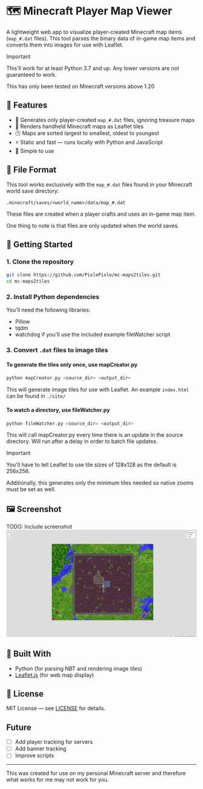 # 🗺️ Minecraft Player Map Viewer

A lightweight web app to visualize player-created Minecraft map items (`map_#.dat` files). This tool parses the binary data of in-game map items and converts them into images for use with Leaflet.

> [!IMPORTANT]
> This'll work for at least Python 3.7 and up. Any lower versions are not guaranteed to work.
>
> This has only been tested on Minecraft versions above 1.20

## 🎯 Features

- 📄 Generates only player-created `map_#.dat` files, ignoring treasure maps
- 🧭 Renders handheld Minecraft maps as Leaflet tiles
- 🕒 Maps are sorted largest to smallest, oldest to youngest
- ⚡ Static and fast — runs locally with Python and JavaScript
- 🧱 Simple to use

## 📂 File Format

This tool works exclusively with the `map_#.dat` files found in your Minecraft world save directory:

```
.minecraft/saves/<world_name>/data/map_#.dat
```

These files are created when a player crafts and uses an in-game map item.

One thing to note is that files are only updated when the world saves.

## 🚀 Getting Started

### 1. Clone the repository

```bash
git clone https://github.com/PixlePixle/mc-maps2tiles.git
cd mc-maps2tiles
```

### 2. Install Python dependencies

You'll need the following libraries:
- Pillow
- tqdm
- watchdog if you'll use the included example fileWatcher script

### 3. Convert `.dat` files to image tiles

#### To generate the tiles only once, use mapCreator.py
```bash
python mapCreator.py <source_dir> <output_dir>
```

This will generate image tiles for use with Leaflet. An example `index.html` can be found in `./site/`

#### To watch a directory, use fileWatcher.py
```bash
python fileWatcher.py <source_dir> <output_dir>
```

This will call mapCreator.py every time there is an update in the source directory. Will run after a delay in order to batch file updates.

> [!IMPORTANT]
> You'll have to tell Leaflet to use tile sizes of 128x128 as the default is 256x256.
>
> Additionally, this generates only the minimum tiles needed so native zooms must be set as well.

## 🖼️ Screenshot

TODO: Include screenshot
![screenshot](example.png)

## 🧰 Built With

* Python (for parsing NBT and rendering image tiles)
* [Leaflet.js](https://leafletjs.com/) (for web map display)

## 📄 License

MIT License — see [LICENSE](LICENSE) for details.

## Future
- [ ] Add player tracking for servers
- [ ] Add banner tracking
- [ ] Improve scripts

---

This was created for use on my personal Minecraft server and therefore what works for me may not work for you.
